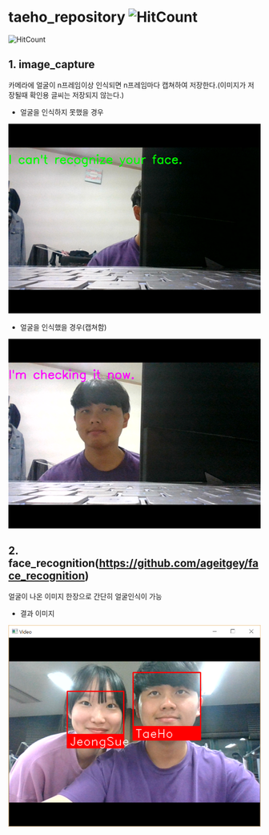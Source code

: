 # taeho_repository ![HitCount](http://hits.dwyl.com/KHU-Face-ID/taeho_repository.svg)

![HitCount](https://hwangtoemat.github.io/.svg)

## 1. image_capture
카메라에 얼굴이 n프레임이상 인식되면 n프레임마다 캡쳐하여 저장한다.(이미지가 저장될때 확인용 글씨는 저장되지 않는다.)

* 얼굴을 인식하지 못했을 경우

![png](https://github.com/KHU-Face-ID/taeho_repository/blob/master/image/capture/20-03-26_23-53-06.png?raw=true)

* 얼굴을 인식했을 경우(캡쳐함)

![png](https://github.com/KHU-Face-ID/taeho_repository/blob/master/image/capture/20-03-26_23-51-26.png?raw=true)

## 2. face_recognition(https://github.com/ageitgey/face_recognition)
얼굴이 나온 이미지 한장으로 간단히 얼굴인식이 가능

* 결과 이미지

![png](https://github.com/KHU-Face-ID/taeho_repository/blob/master/image/face_recognition/result.png?raw=true)
